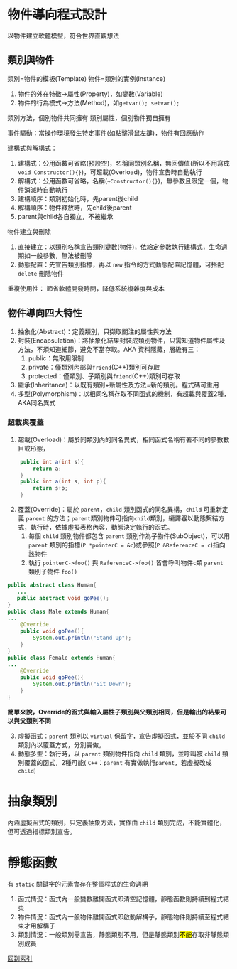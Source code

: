 # 物件導向程式設計
以物件建立軟體模型，符合世界直觀想法
## 類別與物件
類別=物件的模板(Template)
物件=類別的實例(Instance)

1. 物件的外在特徵→屬性(Property)，如變數(Variable)
2. 物件的行為模式→方法(Method)，如`getvar(); setvar();`

類別方法，個別物件共同擁有
類別屬性，個別物件獨自擁有

事件驅動：當操作環境發生特定事件(如點擊滑鼠左鍵)，物件有回應動作

建構式與解構式：
1. 建構式：公用函數可省略(預設空)，名稱同類別名稱，無回傳值(所以不用寫成`void Constructor(){}`)，可超載(Overload)，物件宣告時自動執行
2. 解構式：公用函數可省略，名稱(`~Constructor(){}`)，無參數且限定一個，物件消滅時自動執行
3. 建構順序：類別初始化時，先parent後child
4. 解構順序：物件釋放時，先child後parent
5. parent與child各自獨立，不被繼承

物件建立與刪除
1. 直接建立：以類別名稱宣告類別變數(物件)，依給定參數執行建構式，生命週期如一般參數，無法被刪除
2. 動態配置：先宣告類別指標，再以 `new` 指令的方式動態配置記憶體，可搭配 `delete` 刪除物件

重複使用性：
節省軟體開發時間，降低系統複雜度與成本

## 物件導向四大特性
1. 抽象化(Abstract)：定義類別，只擷取關注的屬性與方法
2. 封裝(Encapsulation)：將抽象化結果封裝成類別物件，只需知道物件屬性及方法，不須知道細節，避免不當存取。AKA 資料隱藏，層級有三：
	1. public：無取用限制
	2. private：僅類別內部與`friend`(C++)類別可存取
	3. protected：僅類別、子類別與`friend`(C++)類別可存取
3. 繼承(Inheritance)：以既有類別+新屬性及方法=新的類別。程式碼可重用
4. 多型(Polymorphism)：以相同名稱存取不同函式的機制，有超載與覆蓋2種，AKA同名異式

### 超載與覆蓋
1. 超載(Overload)：屬於同類別內的同名異式，相同函式名稱有著不同的參數數目或形態，
``` java
	public int a(int s){
		return a;
	}
	public int a(int s, int p){
		return s+p;
	}
```

2. 覆蓋(Override)：屬於 `parent`，`child` 類別函式的同名異構，`child` 可重新定義 `parent` 的方法；`parent`類別物件可指向`child`類別，編譯器以動態繫結方式，執行時，依據虛擬表格內容，動態決定執行的函式。
	1. 每個 `child` 類別物件都包含 `parent` 類別作為子物件(SubObject)，可以用 `parent` 類別的指標(`P *pointerC = &c`)或參照(`P &ReferenceC = c`)指向該物件
	2. 執行 `pointerC->foo()` 與 `ReferenceC->foo()` 皆會呼叫物件`c`類 `parent` 類別子物件 `foo()` 
``` java
public abstract class Human{
   ...
   public abstract void goPee();
}
public class Male extends Human{
...
    @Override
    public void goPee(){
        System.out.println("Stand Up");
    }
}
public class Female extends Human{
...
    @Override
    public void goPee(){
        System.out.println("Sit Down");
    }
}
```
**簡單來說，Override的函式與輸入屬性子類別與父類別相同，但是輸出的結果可以與父類別不同**

3. 虛擬函式：`parent` 類別以 `virtual` 保留字，宣告虛擬函式，並於不同 `child` 類別內以覆蓋方式，分別實做。
4. 動態多型：執行時，以 `parent` 類別物件指向 `child` 類別，並呼叫被 `child` 類別覆蓋的函式，2種可能( `C++`：`parent` 有實做執行`parent`，若虛擬改成 `child`)

# 抽象類別
內涵虛擬函式的類別，只定義抽象方法，實作由 `child` 類別完成，不能實體化，但可透過指標類別宣告。

# 靜態函數
有 `static` 關鍵字的元素會存在整個程式的生命週期
1. 函式情況：函式內一般變數離開函式即清空記憶體，靜態函數則持續到程式結束
2. 物件情況：函式內一般物件離開函式即啟動解構子，靜態物件則持續至程式結束才用解構子
3. 類別情況：一般類別需宣告，靜態類別不用，但是靜態類別<mark>不能</mark>存取非靜態類別成員

[回到索引]((%E7%A8%8B%E5%BC%8F%E8%AA%9E%E8%A8%80%E7%B4%A2%E5%BC%95))